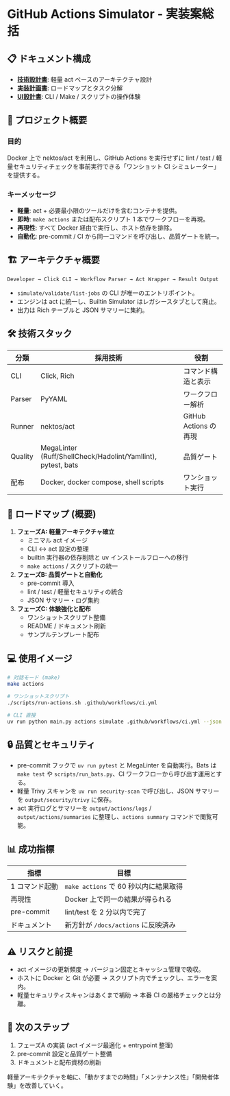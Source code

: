 # GitHub Actions Simulator - 実装案総括

## 📋 ドキュメント構成

- **[技術設計書](./github-actions-simulator-design.md)**: 軽量 act ベースのアーキテクチャ設計
- **[実装計画書](./implementation-plan.md)**: ロードマップとタスク分解
- **[UI設計書](./ui-design.md)**: CLI / Make / スクリプトの操作体験

## 🎯 プロジェクト概要

### 目的

Docker 上で nektos/act を利用し、GitHub Actions を実行せずに lint / test / 軽量セキュリティチェックを事前実行できる「ワンショット CI シミュレーター」を提供する。

### キーメッセージ

- **軽量**: act + 必要最小限のツールだけを含むコンテナを提供。
- **即時**: `make actions` または配布スクリプト 1 本でワークフローを再現。
- **再現性**: すべて Docker 経由で実行し、ホスト依存を排除。
- **自動化**: pre-commit / CI から同一コマンドを呼び出し、品質ゲートを統一。

## 🏗️ アーキテクチャ概要

```text
Developer → Click CLI → Workflow Parser → Act Wrapper → Result Output
```

- `simulate/validate/list-jobs` の CLI が唯一のエントリポイント。
- エンジンは act に統一し、Builtin Simulator はレガシースタブとして廃止。
- 出力は Rich テーブルと JSON サマリーに集約。

## 🛠️ 技術スタック

| 分類 | 採用技術 | 役割 |
| --- | --- | --- |
| CLI | Click, Rich | コマンド構造と表示 |
| Parser | PyYAML | ワークフロー解析 |
| Runner | nektos/act | GitHub Actions の再現 |
| Quality | MegaLinter (Ruff/ShellCheck/Hadolint/Yamllint), pytest, bats | 品質ゲート |
| 配布 | Docker, docker compose, shell scripts | ワンショット実行 |

## 📅 ロードマップ (概要)

1. **フェーズA: 軽量アーキテクチャ確立**
   - ミニマル act イメージ
   - CLI ↔ act 設定の整理
   - builtin 実行器の依存削除と uv インストールフローへの移行
   - `make actions` / スクリプトの統一
2. **フェーズB: 品質ゲートと自動化**
   - pre-commit 導入
   - lint / test / 軽量セキュリティの統合
   - JSON サマリー・ログ集約
3. **フェーズC: 体験強化と配布**
   - ワンショットスクリプト整備
   - README / ドキュメント刷新
   - サンプルテンプレート配布

## 💻 使用イメージ

```bash
# 対話モード (make)
make actions

# ワンショットスクリプト
./scripts/run-actions.sh .github/workflows/ci.yml

# CLI 直接
uv run python main.py actions simulate .github/workflows/ci.yml --json
```

## 🔒 品質とセキュリティ

- pre-commit フックで `uv run pytest` と MegaLinter を自動実行。Bats は `make test` や `scripts/run_bats.py`、CI ワークフローから呼び出す運用とする。
- 軽量 Trivy スキャンを `uv run security-scan` で呼び出し、JSON サマリーを `output/security/trivy` に保存。
- act 実行ログとサマリーを `output/actions/logs` / `output/actions/summaries` に整理し、`actions summary` コマンドで閲覧可能。

## 📊 成功指標

| 指標 | 目標 |
| --- | --- |
| 1 コマンド起動 | `make actions` で 60 秒以内に結果取得 |
| 再現性 | Docker 上で同一の結果が得られる |
| pre-commit | lint/test を 2 分以内で完了 |
| ドキュメント | 新方針が `/docs/actions` に反映済み |

## ⚠️ リスクと前提

- act イメージの更新頻度 → バージョン固定とキャッシュ管理で吸収。
- ホストに Docker と Git が必要 → スクリプト内でチェックし、エラーを案内。
- 軽量セキュリティスキャンはあくまで補助 → 本番 CI の厳格チェックとは分離。

## 🚀 次のステップ

1. フェーズA の実装 (act イメージ最適化 + entrypoint 整理)
2. pre-commit 設定と品質ゲート整備
3. ドキュメントと配布資材の刷新

軽量アーキテクチャを軸に、「動かすまでの時間」「メンテナンス性」「開発者体験」を改善していく。
